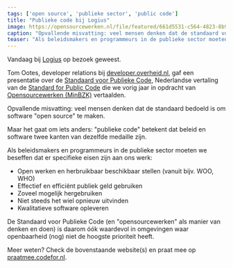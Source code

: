 ```yaml
---
tags: ['open source', 'publieke sector', 'public code']
title: "Publieke code bij Logius"
image: https://opensourcewerken.nl/file/featured/661d5531-c564-4823-8b9a-7ebdd6801690?cache=1736943817&size=1400
caption: "Opvallende misvatting: veel mensen denken dat de standaard voor publieke code bedoeld is om software 'open source' te maken."
teaser: "Als beleidsmakers en programmeurs in de publieke sector moeten we beseffen dat er specifieke eisen zijn aan ons werk. De Standaard voor Publieke Code is daarom óók waardevol in omgevingen waar openbaarheid (nog) niet de hoogste prioriteit heeft."
---
```


Vandaag bij [Logius](https://www.logius.nl/) op bezoek geweest.

Tom Ootes, developer relations bij [developer.overheid.nl](https://developer.overheid.nl), gaf een presentatie over de [Standaard voor Publieke Code](https://www.standaardvoorpubliekecode.nl/presentation), Nederlandse vertaling van de [Standard for Public Code](https://www.standardforpubliccode.org) die we vorig jaar in opdracht van [Opensourcewerken (MinBZK)](https://www.opensourcewerken.nl) vertaalden.

Opvallende misvatting: veel mensen denken dat de standaard bedoeld is om software "open source" te maken.

Maar het gaat om iets anders: "publieke code" betekent dat beleid en software twee kanten van dezelfde medaille zijn.

Als beleidsmakers en programmeurs in de publieke sector moeten we beseffen dat er specifieke eisen zijn aan ons werk:
- Open werken en herbruikbaar beschikbaar stellen (vanuit bijv. WOO, WHO)
- Effectief en efficiënt publiek geld gebruiken
- Zoveel mogelijk hergebruiken
- Niet steeds het wiel opnieuw uitvinden
- Kwalitatieve software opleveren

De Standaard voor Publieke Code (en "opensourcewerken" als manier van denken en doen) is daarom óók waardevol in omgevingen waar openbaarheid (nog) niet de hoogste prioriteit heeft.

Meer weten? Check de bovenstaande website(s) en praat mee op [praatmee.codefor.nl](https://praatmee.codefor.nl).
